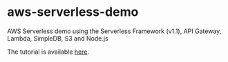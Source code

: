 # aws-serverless-demo
AWS Serverless demo using the Serverless Framework (v1.1), API Gateway, Lambda, SimpleDB, S3 and Node.js

The tutorial is available [here](https://web.archive.org/web/20200930214823/https://zanon.io/posts/building-serverless-websites-on-aws-tutorial).
